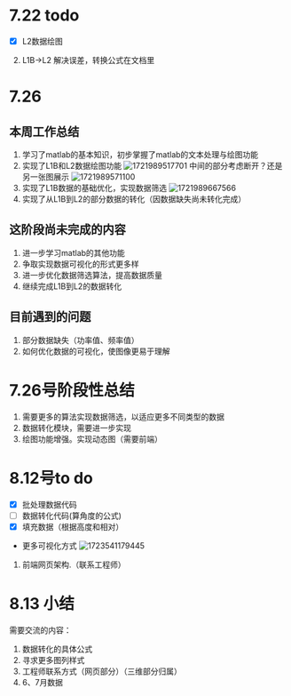 # 7.22 todo

- [X] L2数据绘图

2. L1B->L2 解决误差，转换公式在文档里


# 7.26

## 本周工作总结

1. 学习了matlab的基本知识，初步掌握了matlab的文本处理与绘图功能
2. 实现了L1B和L2数据绘图功能
![1721989517701](image/README/1721989517701.png)
中间的部分考虑断开？还是另一张图展示
![1721989571100](image/README/1721989571100.png)
3. 实现了L1B数据的基础优化，实现数据筛选
![1721989667566](image/README/1721989667566.png)
4. 实现了从L1B到L2的部分数据的转化（因数据缺失尚未转化完成）
## 这阶段尚未完成的内容
1. 进一步学习matlab的其他功能
2. 争取实现数据可视化的形式更多样
3. 进一步优化数据筛选算法，提高数据质量
4. 继续完成L1B到L2的数据转化
## 目前遇到的问题
1. 部分数据缺失（功率值、频率值）
2. 如何优化数据的可视化，使图像更易于理解

# 7.26号阶段性总结
1. 需要更多的算法实现数据筛选，以适应更多不同类型的数据
2. 数据转化模块，需要进一步实现
3. 绘图功能增强。实现动态图（需要前端）

# 8.12号to do
- [x] 批处理数据代码
- [ ] 数据转化代码(算角度的公式)
- [x] 填充数据（根据高度和相对）
- 更多可视化方式
  ![1723541179445](image/README/1723541179445.png)
1. 前端网页架构.（联系工程师）

# 8.13 小结
需要交流的内容：
1. 数据转化的具体公式
2. 寻求更多图列样式
3. 工程师联系方式（网页部分）（三维部分归属）
4. 6、7月数据